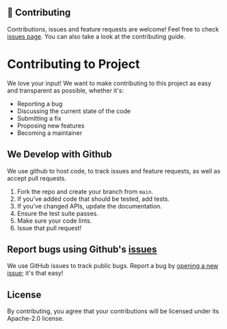## 🤝 Contributing
Contributions, issues and feature requests are welcome!
Feel free to check [issues page](https://github.com/subnwa/DiscordButton-RPC/issues). You can also take a look at the contributing guide.


# Contributing to Project
We love your input! We want to make contributing to this project as easy and transparent as possible, whether it's:

- Reporting a bug
- Discussing the current state of the code
- Submitting a fix
- Proposing new features
- Becoming a maintainer

## We Develop with Github
We use github to host code, to track issues and feature requests, as well as accept pull requests.

1. Fork the repo and create your branch from `main`.
2. If you've added code that should be tested, add tests.
3. If you've changed APIs, update the documentation.
4. Ensure the test suite passes.
5. Make sure your code lints.
6. Issue that pull request!

## Report bugs using Github's [issues](https://github.com/subnwa/DiscordButton-RPC/issues)
We use GitHub issues to track public bugs. Report a bug by [opening a new issue](https://github.com/subnwa/DiscordButton-RPC/issues); it's that easy!


## License
By contributing, you agree that your contributions will be licensed under its Apache-2.0 license.


